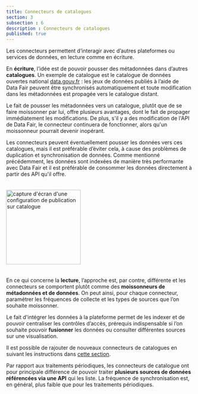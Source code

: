 ```yaml
---
title: Connecteurs de catalogues
section: 3
subsection : 6
description : Connecteurs de catalogues
published: true
---
```


Les connecteurs permettent d’interagir avec d’autres plateformes ou services de données, en lecture comme en écriture.

En **écriture**, l’idée est de pouvoir pousser des métadonnées dans d’autres **catalogues**. Un exemple de catalogue est le catalogue de données ouvertes national [data.gouv.fr](https://www.data.gouv.fr/fr/)&nbsp;: les jeux de données publiés à l’aide de Data&nbsp;Fair peuvent être synchronisés automatiquement et toute modification dans les métadonnées est propagée vers le catalogue distant.

Le fait de pousser les métadonnées vers un catalogue, plutôt que de se faire moissonner par lui, offre plusieurs avantages, dont le fait de propager immédiatement les modifications. De plus, s'il y a des modification de l'API de Data&nbsp;Fair, le connecteur continuera de fonctionner, alors qu'un moissonneur pourrait devenir inopérant.

Les connecteurs peuvent éventuellement pousser les données vers ces catalogues, mais il est préférable d’éviter cela, à cause des problèmes de duplication et synchronisation de données. Comme mentionné précédemment, les données sont indexées de manière très performante avec Data&nbsp;Fair et il est préférable de consommer les données directement à partir des API qu'il offre.

<img src="./images/functional-presentation/catalogues.jpg"
     height="200" style="margin:20px auto;" alt="capture d'écran d'une configuration de publication sur catalogue" />

En ce qui concerne la **lecture**, l’approche est, par contre, différente et les connecteurs se comportent plutôt comme des **moissonneurs de métadonnées et de données**. On peut ainsi, pour chaque connecteur, paramétrer les fréquences de collecte et les types de sources que l’on souhaite moissonner.

Le fait d'intégrer les données à la plateforme permet de les indexer et de pouvoir centraliser les contrôles d’accès, prérequis indispensable si l’on souhaite pouvoir **fusionner** les données ou consulter différentes sources sur une visualisation.

Il est possible de rajouter de nouveaux connecteurs de catalogues en suivant les instructions dans [cette section](./interoperate/connectors).

Par rapport aux traitements périodiques, les connecteurs de catalogue ont pour principale différence de pouvoir traiter **plusieurs sources de données référencées via une API** qui les liste. La fréquence de synchronisation est, en général, plus faible que pour les traitements périodiques.
